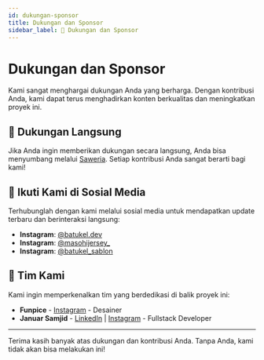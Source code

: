 ```yaml
---
id: dukungan-sponsor
title: Dukungan dan Sponsor
sidebar_label: 💖 Dukungan dan Sponsor
---
```


# Dukungan dan Sponsor

Kami sangat menghargai dukungan Anda yang berharga. Dengan kontribusi Anda, kami dapat terus menghadirkan konten berkualitas dan meningkatkan proyek ini.

## 💖 Dukungan Langsung

Jika Anda ingin memberikan dukungan secara langsung, Anda bisa menyumbang melalui [Saweria](https://saweria.co/batukel). Setiap kontribusi Anda sangat berarti bagi kami!

## 📱 Ikuti Kami di Sosial Media

Terhubunglah dengan kami melalui sosial media untuk mendapatkan update terbaru dan berinteraksi langsung:

- **Instagram**: [@batukel.dev](https://instagram.com/batukel.dev)
- **Instagram**: [@masohijersey_](https://instagram.com/masohijersey_)
- **Instagram**: [@batukel_sablon](https://instagram.com/batukel_sablon)

## 👥 Tim Kami

Kami ingin memperkenalkan tim yang berdedikasi di balik proyek ini:

- **Funpice** - [Instagram](https://instagram.com/funpice_) - Desainer
- **Januar Samjid** - [LinkedIn](https://linkedin.com/in/januar-samjid) | [Instagram](https://instagram.com/jsamjid) - Fullstack Developer

---

Terima kasih banyak atas dukungan dan kontribusi Anda. Tanpa Anda, kami tidak akan bisa melakukan ini!
